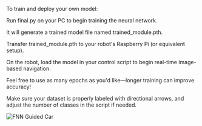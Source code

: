 To train and deploy your own model:

Run final.py on your PC to begin training the neural network.

It will generate a trained model file named trained_module.pth.

Transfer trained_module.pth to your robot's Raspberry Pi (or equivalent setup).

On the robot, load the model in your control script to begin real-time image-based navigation.

Feel free to use as many epochs as you'd like—longer training can improve accuracy!

Make sure your dataset is properly labeled with directional arrows, and adjust the number of classes in the script if needed.

![FNN Guided Car](./guided_car.jpg)
